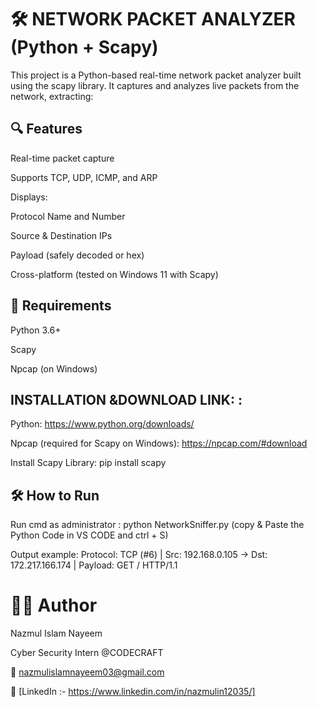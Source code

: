 # 🛠️ NETWORK PACKET ANALYZER (Python + Scapy)
This project is a Python-based real-time network packet analyzer built using the scapy library. It captures and analyzes live packets from the network, extracting:

## 🔍 Features

Real-time packet capture

Supports TCP, UDP, ICMP, and ARP

Displays:

Protocol Name and Number

Source & Destination IPs

Payload (safely decoded or hex)

Cross-platform (tested on Windows 11 with Scapy)


## 🐍 Requirements

Python 3.6+

Scapy

Npcap (on Windows)

## INSTALLATION &DOWNLOAD LINK: :
Python: https://www.python.org/downloads/

Npcap (required for Scapy on Windows): https://npcap.com/#download

Install Scapy Library: pip install scapy

## 🛠️ How to Run
Run cmd as administrator : python NetworkSniffer.py (copy & Paste the Python Code in VS CODE and ctrl + S)

Output example: Protocol: TCP (#6) | Src: 192.168.0.105 -> Dst: 172.217.166.174 | Payload: GET / HTTP/1.1

# 👨‍💻 Author

Nazmul Islam Nayeem

Cyber Security Intern @CODECRAFT

📧 nazmulislamnayeem03@gmail.com

🔗 [LinkedIn :- https://www.linkedin.com/in/nazmulin12035/]
